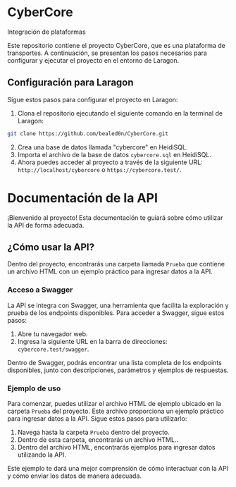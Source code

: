 # CyberCore

Integración de plataformas

Este repositorio contiene el proyecto CyberCore, que es una plataforma de transportes. A continuación, se presentan los pasos necesarios para configurar y ejecutar el proyecto en el entorno de Laragon.

## Configuración para Laragon

Sigue estos pasos para configurar el proyecto en Laragon:

1. Clona el repositorio ejecutando el siguiente comando en la terminal de Laragon:
```bash
git clone https://github.com/bealed0n/CyberCore.git
```
2. Crea una base de datos llamada "cybercore" en HeidiSQL.
3. Importa el archivo de la base de datos `cybercore.sql` en HeidiSQL.
4. Ahora puedes acceder al proyecto a través de la siguiente URL: `http://localhost/cybercore` o `https://cybercore.test/`.

# Documentación de la API

¡Bienvenido al proyecto! Esta documentación te guiará sobre cómo utilizar la API de forma adecuada.

## ¿Cómo usar la API?

Dentro del proyecto, encontrarás una carpeta llamada `Prueba` que contiene un archivo HTML con un ejemplo práctico para ingresar datos a la API.

### Acceso a Swagger

La API se integra con Swagger, una herramienta que facilita la exploración y prueba de los endpoints disponibles. Para acceder a Swagger, sigue estos pasos:

1. Abre tu navegador web.
2. Ingresa la siguiente URL en la barra de direcciones: `cybercore.test/swagger`.

Dentro de Swagger, podrás encontrar una lista completa de los endpoints disponibles, junto con descripciones, parámetros y ejemplos de respuestas.

### Ejemplo de uso

Para comenzar, puedes utilizar el archivo HTML de ejemplo ubicado en la carpeta `Prueba` del proyecto. Este archivo proporciona un ejemplo práctico para ingresar datos a la API. Sigue estos pasos para utilizarlo:

1. Navega hasta la carpeta `Prueba` dentro del proyecto.
2. Dentro de esta carpeta, encontrarás un archivo HTML..
3. Dentro del archivo HTML, encontrarás ejemplos para ingresar datos utilizando la API.

Este ejemplo te dará una mejor comprensión de cómo interactuar con la API y cómo enviar los datos de manera adecuada.
